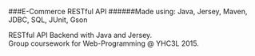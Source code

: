 ###E-Commerce RESTful API
######Made using: Java, Jersey, Maven, JDBC, SQL, JUnit, Gson

RESTful API Backend with Java and Jersey.  
Group coursework for Web-Programming @ YHC3L 2015.
